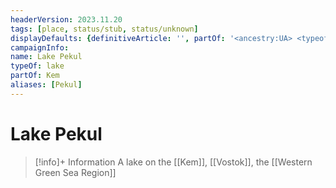 ```yaml
---
headerVersion: 2023.11.20
tags: [place, status/stub, status/unknown]
displayDefaults: {definitiveArticle: '', partOf: '<ancestry:UA> <typeof:UA> on the <current>'}
campaignInfo:
name: Lake Pekul
typeOf: lake
partOf: Kem
aliases: [Pekul]
---
```

# Lake Pekul
>[!info]+ Information
> A lake on the [[Kem]], [[Vostok]], the [[Western Green Sea Region]]
